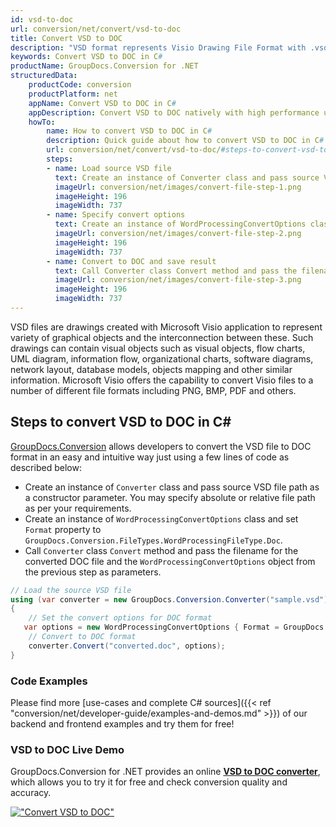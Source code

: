 ```yaml
---
id: vsd-to-doc
url: conversion/net/convert/vsd-to-doc
title: Convert VSD to DOC
description: "VSD format represents Visio Drawing File Format with .vsd extension. Learn how to convert VSD to DOC file programmatically in C# language using GroupDocs.Conversion for .NET library."
keywords: Convert VSD to DOC in C#
productName: GroupDocs.Conversion for .NET
structuredData:
    productCode: conversion
    productPlatform: net
    appName: Convert VSD to DOC in C#
    appDescription: Convert VSD to DOC natively with high performance using C# language and server side GroupDocs.Conversion for .NET APIs, without the use of any software like Microsoft or Open Office.
    howTo:
        name: How to convert VSD to DOC in C# 
        description: Quick guide about how to convert VSD to DOC in C# with high performance and accuracy.
        url: conversion/net/convert/vsd-to-doc/#steps-to-convert-vsd-to-doc-in-c
        steps:
        - name: Load source VSD file 
          text: Create an instance of Converter class and pass source VSD file path as a constructor parameter. You may specify absolute or relative file path as per your requirements. 
          imageUrl: conversion/net/images/convert-file-step-1.png
          imageHeight: 196
          imageWidth: 737
        - name: Specify convert options 
          text: Create an instance of WordProcessingConvertOptions class.
          imageUrl: conversion/net/images/convert-file-step-2.png
          imageHeight: 196
          imageWidth: 737
        - name: Convert to DOC and save result 
          text: Call Converter class Convert method and pass the filename for the converted HTML file and the WordProcessingConvertOptions object from the previous step as parameters.
          imageUrl: conversion/net/images/convert-file-step-3.png
          imageHeight: 196
          imageWidth: 737
---
```


VSD files are drawings created with Microsoft Visio application to represent variety of graphical objects and the interconnection between these. Such drawings can contain visual objects such as visual objects, flow charts, UML diagram, information flow, organizational charts, software diagrams, network layout, database models, objects mapping and other similar information. Microsoft Visio offers the capability to convert Visio files to a number of different file formats including PNG, BMP, PDF and others.

## Steps to convert VSD to DOC in C#

[GroupDocs.Conversion](https://products.groupdocs.com/conversion/net) allows developers to convert the VSD file to DOC format in an easy and intuitive way just using a few lines of code as described below:

* Create an instance of `Converter` class and pass source VSD file path as a constructor parameter. You may specify absolute or relative file path as per your requirements. 
* Create an instance of `WordProcessingConvertOptions` class and set `Format` property to `GroupDocs.Conversion.FileTypes.WordProcessingFileType.Doc`.
* Call `Converter` class `Convert` method and pass the filename for the converted DOC file and the `WordProcessingConvertOptions` object from the previous step as parameters.

```csharp
// Load the source VSD file
using (var converter = new GroupDocs.Conversion.Converter("sample.vsd"))
{
    // Set the convert options for DOC format
   var options = new WordProcessingConvertOptions { Format = GroupDocs.Conversion.FileTypes.WordProcessingFileType.Doc };
    // Convert to DOC format
    converter.Convert("converted.doc", options);
}
```

### Code Examples

Please find more [use-cases and complete C# sources]({{< ref "conversion/net/developer-guide/examples-and-demos.md" >}}) of our backend and frontend examples and try them for free!

### VSD to DOC Live Demo

GroupDocs.Conversion for .NET provides an online [**VSD to DOC converter**](https://products.groupdocs.app/conversion/vsd-to-doc), which allows you to try it for free and check conversion quality and accuracy.

[!["Convert VSD to DOC"](conversion/net/images/convert-to-doc/convert-vsd-to-doc.png)](https://products.groupdocs.app/conversion/vsd-to-doc)